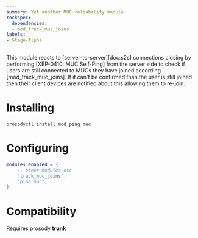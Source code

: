 ```yaml
---
summary: Yet another MUC reliability module
rockspec:
  dependencies:
  - mod_track_muc_joins
labels:
- Stage-Alpha
...
```



This module reacts to [server-to-server][doc:s2s] connections closing by
performing [XEP-0410: MUC Self-Ping] from the server side to check if
users are still connected to MUCs they have joined according
[mod_track_muc_joins].  If it can't be confirmed than the user is still
joined then their client devices are notified about this allowing them
to re-join.

# Installing

```
prosodyctl install mod_ping_muc
```

# Configuring

```lua
modules_enabled = {
	-- other modules etc
	"track_muc_joins",
	"ping_muc",
}
```

# Compatibility

Requires prosody **trunk**
